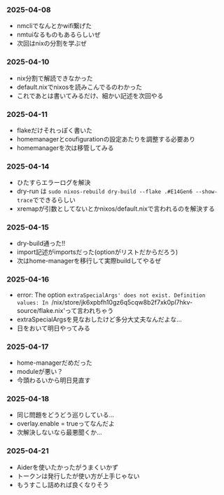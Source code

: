 ### 2025-04-08
- nmcliでなんとかwifi繋げた
- nmtuiなるものもあるらしいぜ
- 次回はnixの分割を学ぶぜ

### 2025-04-10
- nix分割で解読できなかった
- default.nixでnixosを読みこんでるのわかった
- これであとは書いてみるだけ、細かい記述を次回やる

### 2025-04-11
- flakeだけそれっぽく書いた
- homemanagerとcoufigurationの設定あたりを調整する必要あり
- homemanagerを次は移管してみる

### 2025-04-14
- ひたすらエラーログを解決
- dry-run は `sudo nixos-rebuild dry-build --flake .#E14Gen6 --show-trace`でできるらしい
- xremapが引数としてないとかnixos/default.nixで言われるのを解決する

### 2025-04-15
- dry-build通った!!
- import記述がimportsだった(optionがリストだからだろう)
- 次はhome-managerを移行して実際buildしてやるぜ

### 2025-04-16
-  error: The option `extraSpecialArgs' does not exist. Definition values: In `/nix/store/jk6xpbfh10gz6q5cqw8b2f7xk0pl7hkv-source/flake.nix'って言われちゃう
-  extraSpecialArgsを見なおしたけど多分大丈夫なんだよな...
-  日をおいて明日やってみる

### 2025-04-17
- home-managerだめだった
- moduleが悪い？
- 今頭わるいから明日見直す

### 2025-04-18
- 同じ問題をどうどう巡りしている...
- overlay.enable = trueってなんだよ
- 次解決しないなら最悪聞くか...

### 2025-04-21
- Aiderを使いたかったがうまくいかず
- トークンは発行したが使い方が上手じゃない
- もうすこし詰めれば良くなりそう
